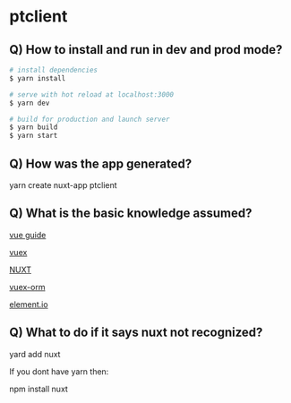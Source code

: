 # ptclient

## Q) How to install and run in dev and prod mode?

```bash
# install dependencies
$ yarn install

# serve with hot reload at localhost:3000
$ yarn dev

# build for production and launch server
$ yarn build
$ yarn start

```

## Q) How was the app generated?

yarn create nuxt-app ptclient

## Q) What is the basic knowledge assumed?

[vue guide](https://vuejs.org/v2/guide/)

[vuex](https://vuex.vuejs.org/guide/)

[NUXT](https://www.youtube.com/watch?v=nteDXuqBfn0)

[vuex-orm](https://vuex-orm.org/)

[element.io](https://element.eleme.io/#/en-US/component/layout)

## Q) What to do if it says nuxt not recognized?

yard add nuxt

If you dont have yarn then:

npm install nuxt
